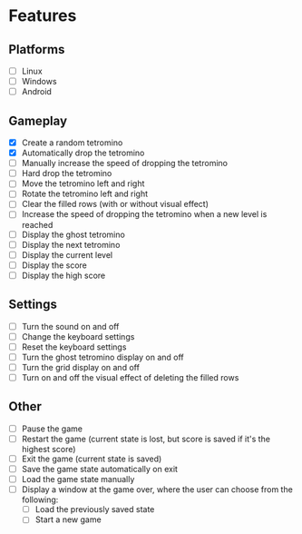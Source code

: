 # Features

## Platforms

- [ ] Linux
- [ ] Windows
- [ ] Android

## Gameplay

- [x] Create a random tetromino
- [x] Automatically drop the tetromino
- [ ] Manually increase the speed of dropping the tetromino
- [ ] Hard drop the tetromino
- [ ] Move the tetromino left and right
- [ ] Rotate the tetromino left and right
- [ ] Clear the filled rows (with or without visual effect)
- [ ] Increase the speed of dropping the tetromino when a new level is reached
- [ ] Display the ghost tetromino
- [ ] Display the next tetromino
- [ ] Display the current level
- [ ] Display the score
- [ ] Display the high score

## Settings

- [ ] Turn the sound on and off
- [ ] Change the keyboard settings
- [ ] Reset the keyboard settings
- [ ] Turn the ghost tetromino display on and off
- [ ] Turn the grid display on and off
- [ ] Turn on and off the visual effect of deleting the filled rows

## Other

- [ ] Pause the game
- [ ] Restart the game (current state is lost, but score is saved if it's the highest score)
- [ ] Exit the game (current state is saved)
- [ ] Save the game state automatically on exit
- [ ] Load the game state manually
- [ ] Display a window at the game over, where the user can choose from the following:
  - [ ] Load the previously saved state
  - [ ] Start a new game
